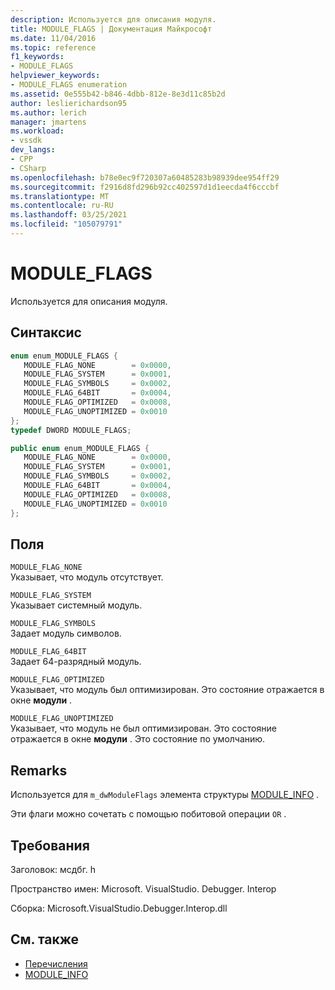 ```yaml
---
description: Используется для описания модуля.
title: MODULE_FLAGS | Документация Майкрософт
ms.date: 11/04/2016
ms.topic: reference
f1_keywords:
- MODULE_FLAGS
helpviewer_keywords:
- MODULE_FLAGS enumeration
ms.assetid: 0e555b42-b846-4dbb-812e-8e3d11c85b2d
author: leslierichardson95
ms.author: lerich
manager: jmartens
ms.workload:
- vssdk
dev_langs:
- CPP
- CSharp
ms.openlocfilehash: b78e0ec9f720307a60485283b98939dee954ff29
ms.sourcegitcommit: f2916d8fd296b92cc402597d1d1eecda4f6cccbf
ms.translationtype: MT
ms.contentlocale: ru-RU
ms.lasthandoff: 03/25/2021
ms.locfileid: "105079791"
---
```

# <a name="module_flags"></a>MODULE_FLAGS
Используется для описания модуля.

## <a name="syntax"></a>Синтаксис

```cpp
enum enum_MODULE_FLAGS { 
   MODULE_FLAG_NONE        = 0x0000,
   MODULE_FLAG_SYSTEM      = 0x0001,
   MODULE_FLAG_SYMBOLS     = 0x0002,
   MODULE_FLAG_64BIT       = 0x0004,
   MODULE_FLAG_OPTIMIZED   = 0x0008,
   MODULE_FLAG_UNOPTIMIZED = 0x0010
};
typedef DWORD MODULE_FLAGS;
```

```csharp
public enum enum_MODULE_FLAGS { 
   MODULE_FLAG_NONE        = 0x0000,
   MODULE_FLAG_SYSTEM      = 0x0001,
   MODULE_FLAG_SYMBOLS     = 0x0002,
   MODULE_FLAG_64BIT       = 0x0004,
   MODULE_FLAG_OPTIMIZED   = 0x0008,
   MODULE_FLAG_UNOPTIMIZED = 0x0010
};
```

## <a name="fields"></a>Поля
 `MODULE_FLAG_NONE`\
 Указывает, что модуль отсутствует.

 `MODULE_FLAG_SYSTEM`\
 Указывает системный модуль.

 `MODULE_FLAG_SYMBOLS`\
 Задает модуль символов.

 `MODULE_FLAG_64BIT`\
 Задает 64-разрядный модуль.

 `MODULE_FLAG_OPTIMIZED`\
 Указывает, что модуль был оптимизирован. Это состояние отражается в окне **модули** .

 `MODULE_FLAG_UNOPTIMIZED`\
 Указывает, что модуль не был оптимизирован. Это состояние отражается в окне **модули** . Это состояние по умолчанию.

## <a name="remarks"></a>Remarks
 Используется для `m_dwModuleFlags` элемента структуры [MODULE_INFO](../../../extensibility/debugger/reference/module-info.md) .

 Эти флаги можно сочетать с помощью побитовой операции `OR` .

## <a name="requirements"></a>Требования
 Заголовок: мсдбг. h

 Пространство имен: Microsoft. VisualStudio. Debugger. Interop

 Сборка: Microsoft.VisualStudio.Debugger.Interop.dll

## <a name="see-also"></a>См. также
- [Перечисления](../../../extensibility/debugger/reference/enumerations-visual-studio-debugging.md)
- [MODULE_INFO](../../../extensibility/debugger/reference/module-info.md)
